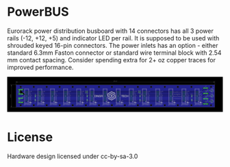# PowerBUS
Eurorack power distribution busboard with 14 connectors has all 3 power rails (-12, +12, +5) and indicator LED per rail. It is supposed to be used with shrouded keyed 16-pin connectors. The power inlets has an option - either standard 6.3mm Faston connector or standard wire terminal block with 2.54 mm contact spacing. 
Consider spending extra for 2+ oz copper traces for improved performance.

![alt text](/POWERBUS_V01.png "Description goes here")


# License
Hardware design licensed under cc-by-sa-3.0
